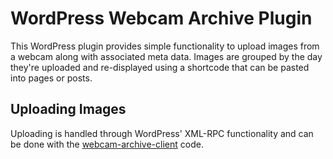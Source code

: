 # WordPress Webcam Archive Plugin #

This WordPress plugin provides simple functionality to upload images from a webcam along with associated meta data. Images are grouped by the day they're uploaded and re-displayed using a shortcode that can be pasted into pages or posts.

## Uploading Images ##

Uploading is handled through WordPress' XML-RPC functionality and can be done with the [webcam-archive-client](https://github.com/davemasse/webcam-archive-client) code.